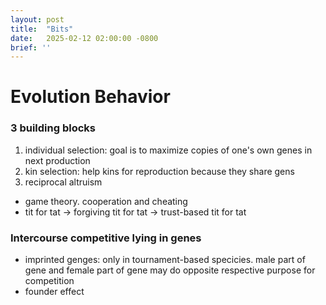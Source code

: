 ```yaml
---
layout: post
title:  "Bits"
date:   2025-02-12 02:00:00 -0800
brief: ''
---
```


# Evolution Behavior
### 3 building blocks
1. individual selection: goal is to maximize copies of one's own genes in next production
2. kin selection: help kins for reproduction because they share gens
3. reciprocal altruism
  - game theory. cooperation and cheating
  - tit for tat -> forgiving tit for tat -> trust-based tit for tat

### Intercourse competitive lying in genes
- imprinted genges: only in tournament-based specicies. male part of gene and female part of gene may do opposite respective purpose for competition
- founder effect